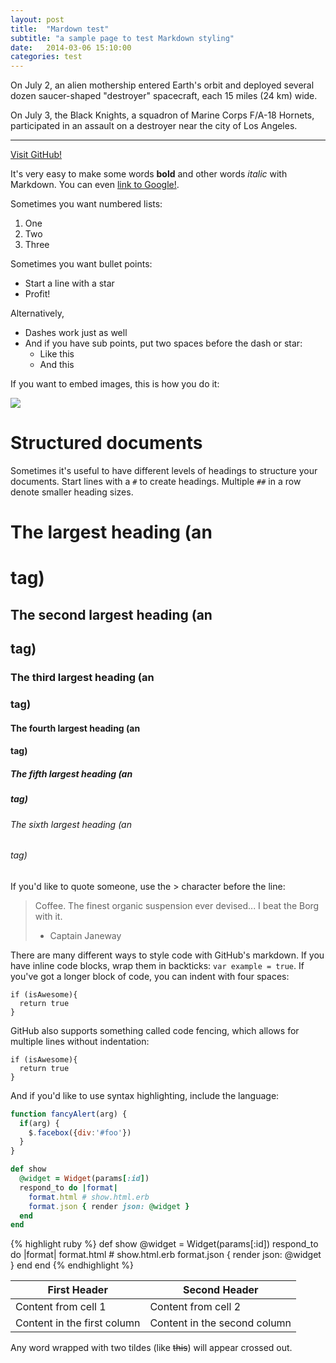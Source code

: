 ```yaml
---
layout: post
title:  "Mardown test"
subtitle: "a sample page to test Markdown styling"
date:   2014-03-06 15:10:00
categories: test
---
```



On July 2, an alien mothership entered Earth's orbit and deployed several dozen saucer-shaped "destroyer" spacecraft, each 15 miles (24 km) wide.

On July 3, the Black Knights, a squadron of Marine Corps F/A-18 Hornets, participated in an assault on a destroyer near the city of Los Angeles.

<!--more-->

------


[Visit GitHub!](www.github.com)

It's very easy to make some words **bold** and other words *italic* with Markdown. You can even [link to Google!](http://google.com).



Sometimes you want numbered lists:

1. One
2. Two
3. Three

Sometimes you want bullet points:

* Start a line with a star
* Profit!

Alternatively,

- Dashes work just as well
- And if you have sub points, put two spaces before the dash or star:
  - Like this
  - And this


If you want to embed images, this is how you do it:

![](http://octodex.github.com/images/yaktocat.png)



# Structured documents

Sometimes it's useful to have different levels of headings to structure your documents. Start lines with a `#` to create headings. Multiple `##` in a row denote smaller heading sizes.

# The largest heading (an <h1> tag)

## The second largest heading (an <h2> tag)

### The third largest heading (an <h3> tag)

#### The fourth largest heading (an <h4> tag)

##### The fifth largest heading (an <h5> tag)

###### The sixth largest heading (an <h6> tag)



If you'd like to quote someone, use the > character before the line:

> Coffee. The finest organic suspension ever devised... I beat the Borg with it.
> - Captain Janeway



There are many different ways to style code with GitHub's markdown. If you have inline code blocks, wrap them in backticks: `var example = true`.  If you've got a longer block of code, you can indent with four spaces:

    if (isAwesome){
      return true
    }

GitHub also supports something called code fencing, which allows for multiple lines without indentation:

```
if (isAwesome){
  return true
}
```

And if you'd like to use syntax highlighting, include the language:

```javascript
function fancyAlert(arg) {
  if(arg) {
    $.facebox({div:'#foo'})
  }
}
```

```ruby
def show
  @widget = Widget(params[:id])
  respond_to do |format|
    format.html # show.html.erb
    format.json { render json: @widget }
  end
end
```

{% highlight ruby %}
def show
  @widget = Widget(params[:id])
  respond_to do |format|
    format.html # show.html.erb
    format.json { render json: @widget }
  end
end
{% endhighlight %}


First Header | Second Header
------------ | -------------
Content from cell 1 | Content from cell 2
Content in the first column | Content in the second column





Any word wrapped with two tildes (like ~~this~~) will appear crossed out.

